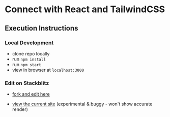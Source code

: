 # Connect with React and TailwindCSS

## Execution Instructions

### Local Development

- clone repo locally
- run `npm install`
- run `npm start`
- view in browser at `localhost:3000`

### Edit on Stackblitz 

- [fork and edit here](https://stackblitz.com/edit/react-3iqut5?file=src/pages/dashboard/dashboard.js)

- [view the current site](https://react-3iqut5.stackblitz.io/) (experimental & buggy - won't show accurate render)
